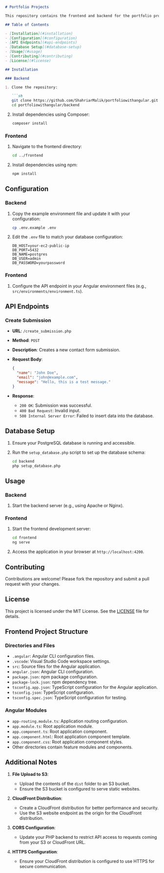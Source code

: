 ```markdown
# Portfolio Projects

This repository contains the frontend and backend for the portfolio projects. The frontend is built with Angular, and the backend is built with PHP and PostgreSQL.

## Table of Contents

- [Installation](#installation)
- [Configuration](#configuration)
- [API Endpoints](#api-endpoints)
- [Database Setup](#database-setup)
- [Usage](#usage)
- [Contributing](#contributing)
- [License](#license)

## Installation

### Backend

1. Clone the repository:

   ```sh
   git clone https://github.com/ShahriarMalik/portfoliowithangular.git
   cd portfoliowithangular/backend
   ```

2. Install dependencies using Composer:

   ```sh
   composer install
   ```

### Frontend

1. Navigate to the frontend directory:

   ```sh
   cd ../frontend
   ```

2. Install dependencies using npm:

   ```sh
   npm install
   ```

## Configuration

### Backend

1. Copy the example environment file and update it with your configuration:

   ```sh
   cp .env.example .env
   ```

2. Edit the `.env` file to match your database configuration:

   ```env
   DB_HOST=your-ec2-public-ip
   DB_PORT=5432
   DB_NAME=postgres
   DB_USER=admin
   DB_PASSWORD=yourpassword
   ```

### Frontend

1. Configure the API endpoint in your Angular environment files (e.g., `src/environments/environment.ts`).

## API Endpoints

### Create Submission

- **URL**: `/create_submission.php`
- **Method**: `POST`
- **Description**: Creates a new contact form submission.
- **Request Body**:

  ```json
  {
    "name": "John Doe",
    "email": "john@example.com",
    "message": "Hello, this is a test message."
  }
  ```

- **Response**:

  - `200 OK`: Submission was successful.
  - `400 Bad Request`: Invalid input.
  - `500 Internal Server Error`: Failed to insert data into the database.

## Database Setup

1. Ensure your PostgreSQL database is running and accessible.
2. Run the `setup_database.php` script to set up the database schema:

   ```sh
   cd backend
   php setup_database.php
   ```

## Usage

### Backend

1. Start the backend server (e.g., using Apache or Nginx).

### Frontend

1. Start the frontend development server:

   ```sh
   cd frontend
   ng serve
   ```

2. Access the application in your browser at `http://localhost:4200`.

## Contributing

Contributions are welcome! Please fork the repository and submit a pull request with your changes.

## License

This project is licensed under the MIT License. See the [LICENSE](LICENSE) file for details.

## Frontend Project Structure

### Directories and Files

- `.angular`: Angular CLI configuration files.
- `.vscode`: Visual Studio Code workspace settings.
- `src`: Source files for the Angular application.
- `angular.json`: Angular CLI configuration.
- `package.json`: npm package configuration.
- `package-lock.json`: npm dependency tree.
- `tsconfig.app.json`: TypeScript configuration for the Angular application.
- `tsconfig.json`: TypeScript configuration.
- `tsconfig.spec.json`: TypeScript configuration for testing.

### Angular Modules

- `app-routing.module.ts`: Application routing configuration.
- `app.module.ts`: Root application module.
- `app.component.ts`: Root application component.
- `app.component.html`: Root application component template.
- `app.component.css`: Root application component styles.
- Other directories contain feature modules and components.

## Additional Notes

1. **File Upload to S3**:
   - Upload the contents of the `dist` folder to an S3 bucket.
   - Ensure the S3 bucket is configured to serve static websites.

2. **CloudFront Distribution**:
   - Create a CloudFront distribution for better performance and security.
   - Use the S3 website endpoint as the origin for the CloudFront distribution.

3. **CORS Configuration**:
   - Update your PHP backend to restrict API access to requests coming from your S3 or CloudFront URL.

4. **HTTPS Configuration**:
   - Ensure your CloudFront distribution is configured to use HTTPS for secure communication.
```
